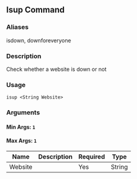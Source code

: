 ## Isup Command

### Aliases

isdown, downforeveryone

### Description

Check whether a website is down or not

### Usage

`isup <String Website>`

### Arguments

#### Min Args: `1`

#### Max Args: `1`

| Name | Description | Required | Type |
|------|-------------|----------|------|
|Website||Yes|String|